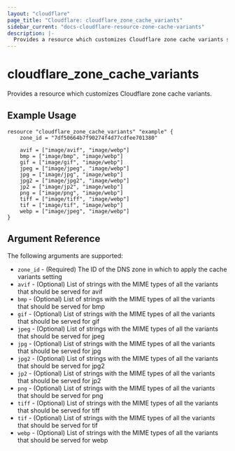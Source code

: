 ```yaml
---
layout: "cloudflare"
page_title: "Cloudflare: cloudflare_zone_cache_variants"
sidebar_current: "docs-cloudflare-resource-zone-cache-variants"
description: |-
  Provides a resource which customizes Cloudflare zone cache variants setting.
---
```


# cloudflare_zone_cache_variants

Provides a resource which customizes Cloudflare zone cache variants.

## Example Usage

```hcl
resource "cloudflare_zone_cache_variants" "example" {
    zone_id = "7df50664b7f90274f4d77cdfee701380"

    avif = ["image/avif", "image/webp"]
    bmp = ["image/bmp", "image/webp"]
    gif = ["image/gif", "image/webp"]
    jpeg = ["image/jpeg", "image/webp"]
    jpg = ["image/jpg", "image/webp"]
    jpg2 = ["image/jpg2", "image/webp"]
    jp2 = ["image/jp2", "image/webp"]
    png = ["image/png", "image/webp"]
    tiff = ["image/tiff", "image/webp"]
    tif = ["image/tif", "image/webp"]
    webp = ["image/jpeg", "image/webp"]
}
```

## Argument Reference

The following arguments are supported:

* `zone_id` - (Required) The ID of the DNS zone in which to apply the cache variants setting
* `avif` - (Optional) List of strings with the MIME types of all the variants that should be served for avif
* `bmp` - (Optional) List of strings with the MIME types of all the variants that should be served for bmp
* `gif` - (Optional) List of strings with the MIME types of all the variants that should be served for gif
* `jpeg` - (Optional) List of strings with the MIME types of all the variants that should be served for jpeg
* `jpg` - (Optional) List of strings with the MIME types of all the variants that should be served for jpg
* `jpg2` - (Optional) List of strings with the MIME types of all the variants that should be served for jpg2
* `jp2` - (Optional) List of strings with the MIME types of all the variants that should be served for jp2
* `png` - (Optional) List of strings with the MIME types of all the variants that should be served for png
* `tiff` - (Optional) List of strings with the MIME types of all the variants that should be served for tiff
* `tif` - (Optional) List of strings with the MIME types of all the variants that should be served for tif
* `webp` - (Optional) List of strings with the MIME types of all the variants that should be served for webp

